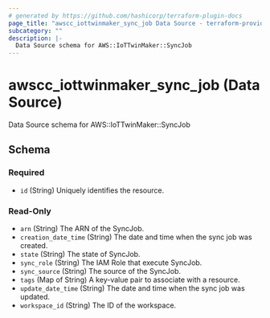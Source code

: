 ```yaml
---
# generated by https://github.com/hashicorp/terraform-plugin-docs
page_title: "awscc_iottwinmaker_sync_job Data Source - terraform-provider-awscc"
subcategory: ""
description: |-
  Data Source schema for AWS::IoTTwinMaker::SyncJob
---
```


# awscc_iottwinmaker_sync_job (Data Source)

Data Source schema for AWS::IoTTwinMaker::SyncJob



<!-- schema generated by tfplugindocs -->
## Schema

### Required

- `id` (String) Uniquely identifies the resource.

### Read-Only

- `arn` (String) The ARN of the SyncJob.
- `creation_date_time` (String) The date and time when the sync job was created.
- `state` (String) The state of SyncJob.
- `sync_role` (String) The IAM Role that execute SyncJob.
- `sync_source` (String) The source of the SyncJob.
- `tags` (Map of String) A key-value pair to associate with a resource.
- `update_date_time` (String) The date and time when the sync job was updated.
- `workspace_id` (String) The ID of the workspace.


